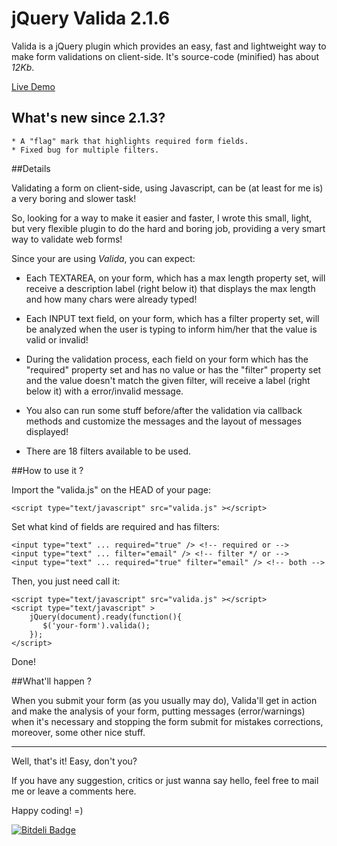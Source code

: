 # jQuery Valida 2.1.6

Valida is a jQuery plugin which provides an easy, fast and lightweight way to make form validations on client-side.
It's source-code (minified) has about *12Kb*.

[Live Demo](http://awin.com.br/valida)

## What's new since 2.1.3?

    * A "flag" mark that highlights required form fields.
    * Fixed bug for multiple filters.


##Details

Validating a form on client-side, using Javascript, can be (at least for me is) a very boring and slower task!

So, looking for a way to make it easier and faster, I wrote this small, light, but very flexible plugin to do
the hard and boring job, providing a very smart way to validate web forms!

Since your are using *Valida*, you can expect:

- Each TEXTAREA, on your form, which has a max length property set, will receive a description label
(right below it) that displays the max length and how many chars were already typed!

- Each INPUT text field, on your form, which has a filter property set, will be analyzed when the user
is typing to inform him/her that the value is valid or invalid!

- During the validation process, each field on your form which has the "required" property set and has
no value or has the "filter" property set and the value doesn't match the given filter, will receive a
label  (right below it) with a error/invalid message.

- You also can run some stuff before/after the validation via callback methods and customize the messages
and the layout of messages displayed!

- There are 18 filters available to be used.

##How to use it ?

Import the "valida.js" on the HEAD of your page:

```
<script type="text/javascript" src="valida.js" ></script>
```

Set what kind of fields are required and has filters:

```
<input type="text" ... required="true" /> <!-- required or -->
<input type="text" ... filter="email" /> <!-- filter */ or -->
<input type="text" ... required="true" filter="email" /> <!-- both -->
```

Then, you just need call it:

```
<script type="text/javascript" src="valida.js" ></script>
<script type="text/javascript" >
    jQuery(document).ready(function(){
       $('your-form').valida();
    });
</script>
```

Done!

##What'll happen ?

When you submit your form (as you usually may do), Valida'll get in action and make the analysis of your form, putting messages (error/warnings) when it's necessary and stopping the form submit for mistakes corrections, moreover, some other nice stuff.

----

Well, that's it! Easy, don't you?

If you have any suggestion, critics or just wanna say hello, feel free to mail me or leave a comments here.

Happy coding! =)

[![Bitdeli Badge](https://d2weczhvl823v0.cloudfront.net/rogeriotaques/valida/trend.png)](https://bitdeli.com/free "Bitdeli Badge")
